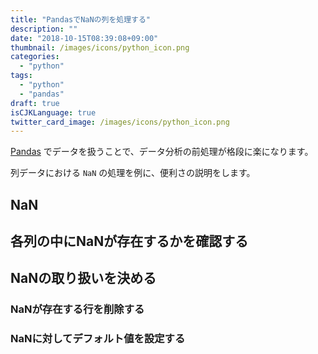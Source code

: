 ```yaml
---
title: "PandasでNaNの列を処理する"
description: ""
date: "2018-10-15T08:39:08+09:00"
thumbnail: /images/icons/python_icon.png
categories:
  - "python"
tags:
  - "python"
  - "pandas"
draft: true
isCJKLanguage: true
twitter_card_image: /images/icons/python_icon.png
---
```


[Pandas](https://pandas.pydata.org/) でデータを扱うことで、データ分析の前処理が格段に楽になります。

列データにおける `NaN` の処理を例に、便利さの説明をします。

## NaN

## 各列の中にNaNが存在するかを確認する

## NaNの取り扱いを決める

### NaNが存在する行を削除する

### NaNに対してデフォルト値を設定する


